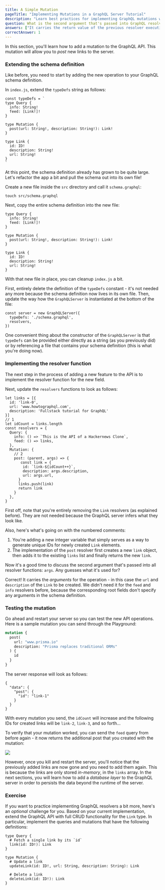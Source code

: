 ```yaml
---
title: A Simple Mutation
pageTitle: "Implementing Mutations in a GraphQL Server Tutorial"
description: "Learn best practices for implementing GraphQL mutations with graphql-js, Node.js & Prisma. Test your implementation in a GraphQL Playground."
question: What is the second argument that's passed into GraphQL resolvers used for?
answers: ["It carries the return value of the previous resolver execution level", "It carries the arguments for the incoming GraphQL operation", "It is an object that all resolvers can write to and read from", "It carries the AST of the incoming GraphQL operation"]
correctAnswer: 1
---
```


In this section, you'll learn how to add a mutation to the GraphQL API. This mutation will allow you to _post_ new links to the server.

### Extending the schema definition

Like before, you need to start by adding the new operation to your GraphQL schema definition.

<Instruction>

In `index.js`, extend the `typeDefs` string as follows:

```js{7-9}(path="../hackernews-node/src/index.js")
const typeDefs = `
type Query {
  info: String!
  feed: [Link!]!
}

type Mutation {
  post(url: String!, description: String!): Link!
}

type Link {
  id: ID!
  description: String!
  url: String!
}
`
```

</Instruction>

At this point, the schema definition already has grown to be quite large. Let's refactor the app a bit and pull the schema out into its own file!

<Instruction>

Create a new file inside the `src` directory and call it `schema.graphql`:

```bash(path="../hackernews-node/src)
touch src/schema.graphql
```

</Instruction>

<Instruction>

Next, copy the entire schema definition into the new file:

```graphql(path="../hackernews-node/src/schema.graphql)
type Query {
  info: String!
  feed: [Link!]!
}

type Mutation {
  post(url: String!, description: String!): Link!
}

type Link {
  id: ID!
  description: String!
  url: String!
}
```

</Instruction>

With that new file in place, you can cleanup `index.js` a bit.

<Instruction>

First, entirely delete the definition of the `typeDefs` constant - it's not needed any more because the schema definition now lives in its own file. Then, update the way how the `GraphQLServer` is instantiated at the bottom of the file:

```js{2}(path="../hackernews-node/src/index.js)
const server = new GraphQLServer({
  typeDefs: './schema.graphql',
  resolvers,
})
```

</Instruction>

One convenient thing about the constructor of the `GraphQLServer` is that `typeDefs` can be provided either directly as a string (as you previously did) or by referencing a file that contains your schema definition (this is what you're doing now).

### Implementing the resolver function

The next step in the process of adding a new feature to the API is to implement the resolver function for the new field.

<Instruction>

Next, update the `resolvers` functions to look as follows:

```js{7,13-24}(path="../hackernews-node/src/index.js")
let links = [{
  id: 'link-0',
  url: 'www.howtographql.com',
  description: 'Fullstack tutorial for GraphQL'
}]
// 1
let idCount = links.length
const resolvers = {
  Query: {
    info: () => `This is the API of a Hackernews Clone`,
    feed: () => links,
  },
  Mutation: {
    // 2
    post: (parent, args) => {
       const link = {
        id: `link-${idCount++}`,
        description: args.description,
        url: args.url,
      }
      links.push(link)
      return link
    }
  },
}
```

</Instruction>

First off, note that you're entirely removing the `Link` resolvers (as explained before). They are not needed because the GraphQL server infers what they look like.

Also, here's what's going on with the numbered comments:

1. You're adding a new integer variable that simply serves as a way to generate unique IDs for newly created `Link` elements.
1. The implementation of the `post` resolver first creates a new `link` object, then adds it to the existing `links` list and finally returns the new `link`.

Now it's a good time to discuss the second argument that's passed into all resolver functions: `args`. Any guesses what it's used for?

Correct! It carries the _arguments_ for the operation - in this case the `url` and `description` of the `Link` to be created. We didn't need it for the `feed` and `info` resolvers before, because the corresponding root fields don't specify any arguments in the schema definition.

### Testing the mutation

Go ahead and restart your server so you can test the new API operations. Here is a sample mutation you can send through the Playground:

```graphql
mutation {
  post(
    url: "www.prisma.io"
    description: "Prisma replaces traditional ORMs"
  ) {
    id
  }
}
```

The server response will look as follows:

```json(nocopy)
{
  "data": {
    "post": {
      "id": "link-1"
    }
  }
}
```

With every mutation you send, the `idCount` will increase and the following IDs for created links will be `link-2`, `link-3`, and so forth...

To verify that your mutation worked, you can send the `feed` query from before again - it now returns the additional post that you created with the mutation:

![](https://imgur.com/ZfJQwdB.png)

However, once you kill and restart the server, you'll notice that the previously added links are now gone and you need to add them again. This is because the links are only stored _in-memory_, in the `links` array. In the next sections, you will learn how to add a _database layer_ to the GraphQL server in order to persists the data beyond the runtime of the server.

### Exercise

If you want to practice implementing GraphQL resolvers a bit more, here's an _optional_ challenge for you. Based on your current implementation, extend the GraphQL API with full CRUD functionality for the `Link` type. In particular, implement the queries and mutations that have the following definitions:

```graphql(nocopy)
type Query {
  # Fetch a single link by its `id`
  link(id: ID!): Link
}

type Mutation {
  # Update a link
  updateLink(id: ID!, url: String, description: String): Link

  # Delete a link
  deleteLink(id: ID!): Link
}
```
